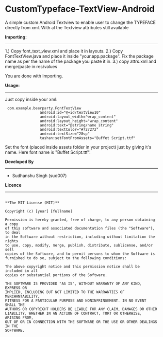 CustomTypeface-TextView-Android
===============================

A simple custom Android Textview to enable user to change the TYPEFACE directly from xml. With al the Textview attributes still available

**Importing:**
__________
1.) Copy font_text_view.xml and place it in layouts.
2.) Copy FontTextView.java and place it inside "your.app.package". Fix the package name as per the name of the package you paste it in.
3.) copy attrs.xml and merge/paste in res/values

You are done with Importing.

**Usage:**
______

Just copy inside your xml:

<pre><code>	com.example.beerparty.FontTextView
                android:id="@+id/textView10"
                android:layout_width="wrap_content"
                android:layout_height="wrap_content"
                android:text="@string/name_string"
                android:textColor="#727272"
                android:textSize="28sp"
                tashan:setFontFromAssets="Buffet Script.ttf"
</code></pre>

Set the font (placed inside assets folder in your project) just by giving it's name. Here font name is  "Buffet Script.ttf".


**Developed By**
____________
+ Sudhanshu Singh (sud007)

**Licence**
_______


<pre><code>
**The MIT License (MIT)**

Copyright (c) [year] [fullname]

Permission is hereby granted, free of charge, to any person obtaining a copy
of this software and associated documentation files (the "Software"), to deal
in the Software without restriction, including without limitation the rights
to use, copy, modify, merge, publish, distribute, sublicense, and/or sell
copies of the Software, and to permit persons to whom the Software is
furnished to do so, subject to the following conditions:

The above copyright notice and this permission notice shall be included in all
copies or substantial portions of the Software.

THE SOFTWARE IS PROVIDED "AS IS", WITHOUT WARRANTY OF ANY KIND, EXPRESS OR
IMPLIED, INCLUDING BUT NOT LIMITED TO THE WARRANTIES OF MERCHANTABILITY,
FITNESS FOR A PARTICULAR PURPOSE AND NONINFRINGEMENT. IN NO EVENT SHALL THE
AUTHORS OR COPYRIGHT HOLDERS BE LIABLE FOR ANY CLAIM, DAMAGES OR OTHER
LIABILITY, WHETHER IN AN ACTION OF CONTRACT, TORT OR OTHERWISE, ARISING FROM,
OUT OF OR IN CONNECTION WITH THE SOFTWARE OR THE USE OR OTHER DEALINGS IN THE
SOFTWARE.

</code></pre>
